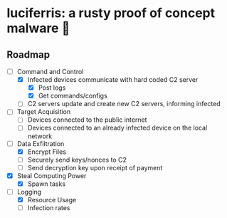 # luciferris: a rusty proof of concept malware 🦀

## Roadmap

- [ ] Command and Control
  - [X] Infected devices communicate with hard coded C2 server
    - [X] Post logs
    - [X] Get commands/configs
  - [ ] C2 servers update and create new C2 servers, informing infected
- [ ] Target Acquisition
  - [ ] Devices connected to the public internet
  - [ ] Devices connected to an already infected device on the local network
- [ ] Data Exfiltration
  - [X] Encrypt Files
  - [ ] Securely send keys/nonces to C2
  - [ ] Send decryption key upon receipt of payment
- [X] Steal Computing Power
  - [X] Spawn tasks
- [ ] Logging
  - [X] Resource Usage
  - [ ] Infection rates
